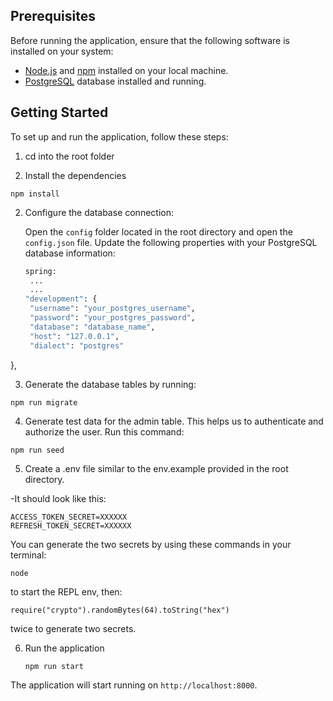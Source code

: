 ## Prerequisites

Before running the application, ensure that the following software is installed on your system:

- [Node.js](https://nodejs.org/) and [npm](https://www.npmjs.com/) installed on your local machine.
- [PostgreSQL](https://www.postgresql.org/) database installed and running.

## Getting Started

To set up and run the application, follow these steps:

1. cd into the root folder

2. Install the dependencies
```
npm install
```


2. Configure the database connection:

   Open the `config` folder located in the root directory and open the `config.json` file. Update the following properties with your PostgreSQL database information:
   ```bash
   spring:
    ...
    ...
   "development": {
    "username": "your_postgres_username",
    "password": "your_postgres_password",
    "database": "database_name",
    "host": "127.0.0.1",
    "dialect": "postgres"
  },

3. Generate the database tables by running:
```
npm run migrate
```

4. Generate test data for the admin table.
This helps us to authenticate and authorize the user.
Run this command:
```
npm run seed
```

5. Create a .env file similar to the env.example provided in the root directory.

-It should look like this:
```
ACCESS_TOKEN_SECRET=XXXXXX
REFRESH_TOKEN_SECRET=XXXXXX
```
You can generate the two secrets by using these commands in your terminal:
```
node
```
to start the REPL env, then:
```
require("crypto").randomBytes(64).toString("hex")
```
twice to generate two secrets.



6. Run the application
   ```
   npm run start
   ```


The application will start running on `http://localhost:8000`.

